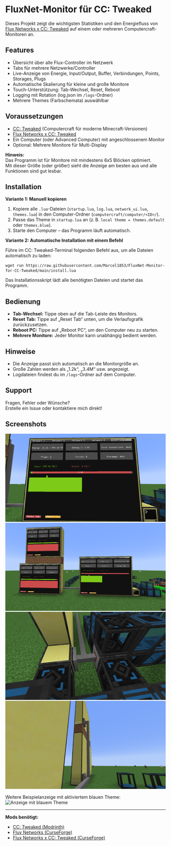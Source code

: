 # FluxNet-Monitor für CC: Tweaked

Dieses Projekt zeigt die wichtigsten Statistiken und den Energiefluss von [Flux Networks x CC: Tweaked](https://www.curseforge.com/minecraft/mc-mods/flux-network-x-cc-tweaked) auf einem oder mehreren Computercraft-Monitoren an.

## Features

- Übersicht über alle Flux-Controller im Netzwerk
- Tabs für mehrere Netzwerke/Controller
- Live-Anzeige von Energie, Input/Output, Buffer, Verbindungen, Points, Storages, Plugs
- Automatische Skalierung für kleine und große Monitore
- Touch-Unterstützung: Tab-Wechsel, Reset, Reboot
- Logging mit Rotation (log.json im `/logs`-Ordner)
- Mehrere Themes (Farbschemata) auswählbar

## Voraussetzungen

- [CC: Tweaked](https://modrinth.com/mod/cc-tweaked) (Computercraft für moderne Minecraft-Versionen)
- [Flux Networks x CC: Tweaked](https://www.curseforge.com/minecraft/mc-mods/flux-network-x-cc-tweaked)
- Ein Computer (oder Advanced Computer) mit angeschlossenem Monitor
- Optional: Mehrere Monitore für Multi-Display

**Hinweis:**  
Das Programm ist für Monitore mit mindestens 6x5 Blöcken optimiert.  
Mit dieser Größe (oder größer) sieht die Anzeige am besten aus und alle Funktionen sind gut lesbar.

## Installation

**Variante 1: Manuell kopieren**

1. Kopiere alle `.lua`-Dateien (`startup.lua`, `log.lua`, `network_ui.lua`, `themes.lua`) in den Computer-Ordner (`computercraft/computer/<ID>/`).
2. Passe das Theme in `startup.lua` an (z. B. `local theme = themes.default` oder `themes.blue`).
3. Starte den Computer – das Programm läuft automatisch.

**Variante 2: Automatische Installation mit einem Befehl**

Führe im CC: Tweaked-Terminal folgenden Befehl aus, um alle Dateien automatisch zu laden:

```
wget run https://raw.githubusercontent.com/Marcel1853/FluxNet-Monitor-for-CC-Tweaked/main/install.lua
```

Das Installationsskript lädt alle benötigten Dateien und startet das Programm.

## Bedienung

- **Tab-Wechsel:** Tippe oben auf die Tab-Leiste des Monitors.
- **Reset Tab:** Tippe auf „Reset Tab“ unten, um die Verlaufsgrafik zurückzusetzen.
- **Reboot PC:** Tippe auf „Reboot PC“, um den Computer neu zu starten.
- **Mehrere Monitore:** Jeder Monitor kann unabhängig bedient werden.

## Hinweise

- Die Anzeige passt sich automatisch an die Monitorgröße an.
- Große Zahlen werden als „1.2k“, „3.4M“ usw. angezeigt.
- Logdateien findest du im `/logs`-Ordner auf dem Computer.

## Support

Fragen, Fehler oder Wünsche?  
Erstelle ein Issue oder kontaktiere mich direkt!

## Screenshots

![Monitoranzeige mit Tab und Diagramm](img/monitor.png)
![Mehrere Monitore und Netzwerke](img/monitore.png)
![FluxNet Verkabelung und Controller](img/connecte_conkollers.png)
![Seitenansicht Monitor und Kabel](img/connected_monitors.png)

Weitere Beispielanzeige mit aktiviertem blauen Theme:
![Anzeige mit blauem Theme](img/blue_thema.png.png)


---

**Mods benötigt:**
- [CC: Tweaked (Modrinth)](https://modrinth.com/mod/cc-tweaked)
- [Fluy Networks (CurseForge)](https://www.curseforge.com/minecraft/mc-mods/flux-networks)
- [Flux Networks x CC: Tweaked (CurseForge)](https://www.curseforge.com/minecraft/mc-mods/flux-network-x-cc-tweaked)